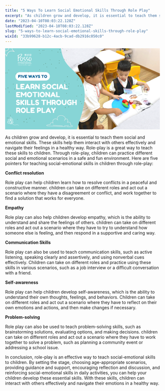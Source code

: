 ```yaml
---
title: "5 Ways To Learn Social Emotional Skills Through Role Play"
excerpt: "As children grow and develop, it is essential to teach them social and emotional skills. These skills help them interact with others..."
date: "2023-04-10T08:03:22.128Z"
lastModified: "2023-04-10T08:03:22.128Z"
slug: "5-ways-to-learn-social-emotional-skills-through-role-play"
wixId: "33b99628-b12c-4acb-9cad-db2916c050c0"
---
```


![](./images/9782fc76cff33968e4401589c49a5088dfb778mv2-ltbdk1.png)

As children grow and develop, it is essential to teach them social and emotional skills. These skills help them interact with others effectively and navigate their feelings in a healthy way. Role-play is a great way to teach these skills to children. Through role-play, children can practice different social and emotional scenarios in a safe and fun environment. Here are five pointers for teaching social-emotional skills in children through role-play:

**Conflict resolution**

Role play can help children learn how to resolve conflicts in a peaceful and constructive manner. children can take on different roles and act out a scenario where they have a disagreement or conflict, and work together to find a solution that works for everyone.

**Empathy**

Role play can also help children develop empathy, which is the ability to understand and share the feelings of others. children can take on different roles and act out a scenario where they have to try to understand how someone else is feeling, and then respond in a supportive and caring way.

**Communication Skills**

Role play can also be used to teach communication skills, such as active listening, speaking clearly and assertively, and using nonverbal cues effectively. Children can take on different roles and practice using these skills in various scenarios, such as a job interview or a difficult conversation with a friend.

**Self-awareness**

Role play can help children develop self-awareness, which is the ability to understand their own thoughts, feelings, and behaviors. Children can take on different roles and act out a scenario where they have to reflect on their own emotions and actions, and then make changes if necessary.

**Problem-solving**

Role play can also be used to teach problem-solving skills, such as brainstorming solutions, evaluating options, and making decisions. children can take on different roles and act out a scenario where they have to work together to solve a problem, such as planning a community event or addressing a school issue.

In conclusion, role-play is an effective way to teach social-emotional skills to children. By setting the stage, choosing age-appropriate scenarios, providing guidance and support, encouraging reflection and discussion, and reinforcing social-emotional skills in daily activities, you can help your children develop these essential skills. With these skills, children can interact with others effectively and navigate their emotions in a healthy way.